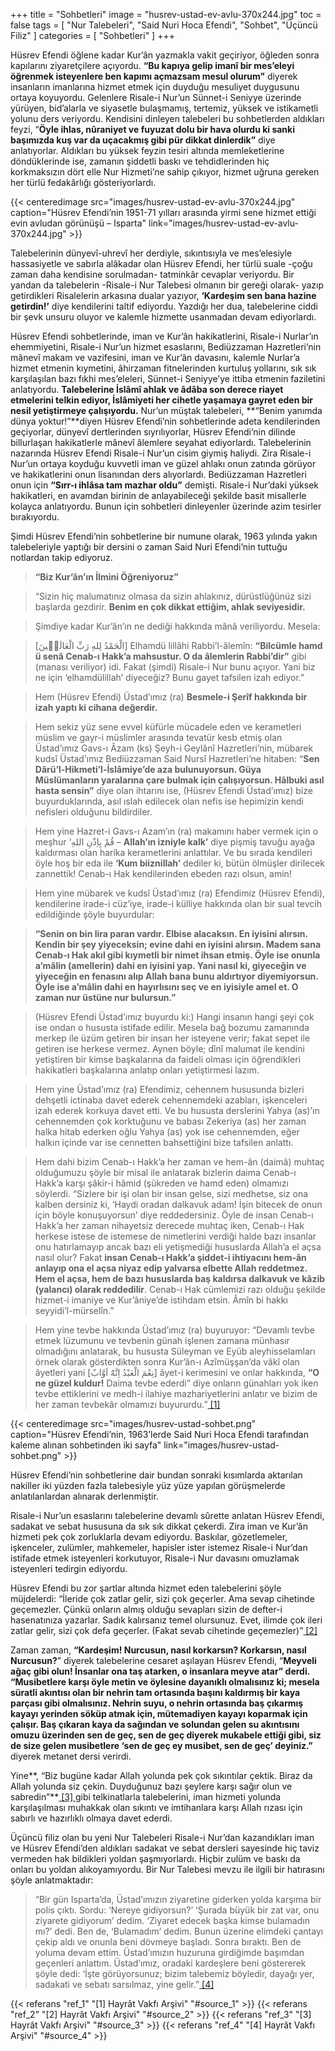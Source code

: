 +++
title = "Sohbetleri"
image = "husrev-ustad-ev-avlu-370x244.jpg"
toc = false
tags = [
    "Nur Talebeleri",
    "Said Nuri Hoca Efendi",
    "Sohbet",
    "Üçüncü Filiz"
]
categories = [
    "Sohbetleri"
]
+++


Hüsrev Efendi öğlene kadar Kur’ân yazmakla vakit geçiriyor, öğleden sonra kapılarını ziyaretçilere açıyordu. **“Bu kapıya gelip imanî bir mes’eleyi öğrenmek isteyenlere ben kapımı açmazsam mesul olurum”** diyerek insanların imanlarına hizmet etmek için duyduğu mesuliyet duygusunu ortaya koyuyordu. Gelenlere Risale-i Nur’un Sünnet-i Seniyye üzerinde yürüyen, bid’alarla ve siyasetle bulaşmamış, tertemiz, yüksek ve istikametli yolunu ders veriyordu. Kendisini dinleyen talebeleri bu sohbetlerden aldıkları feyzi, “**Öyle ihlas, nûraniyet ve fuyuzat dolu bir hava olurdu ki sanki başımızda kuş var da uçacakmış gibi pür dikkat dinlerdik”** diye anlatıyorlar. Aldıkları bu yüksek feyzin tesiri altında memleketlerine döndüklerinde ise, zamanın şiddetli baskı ve tehdidlerinden hiç korkmaksızın dört elle Nur Hizmeti’ne sahip çıkıyor, hizmet uğruna gereken her türlü fedakârlığı gösteriyorlardı.

{{< centeredimage src="images/husrev-ustad-ev-avlu-370x244.jpg" 
    caption="Hüsrev Efendi’nin 1951-71 yılları arasında yirmi sene hizmet ettiği evin avludan görünüşü – Isparta"
    link="images/husrev-ustad-ev-avlu-370x244.jpg" >}}

Talebelerinin dünyevî-uhrevî her derdiyle, sıkıntısıyla ve mes’elesiyle hassasiyetle ve sabırla alâkadar olan Hüsrev Efendi, her türlü suale -çoğu zaman daha kendisine sorulmadan- tatminkâr cevaplar veriyordu. Bir yandan da talebelerin -Risale-i Nur Talebesi olmanın bir gereği olarak- yazıp getirdikleri Risalelerin arkasına dualar yazıyor,  **‘Kardeşim sen bana hazine getirdin!’**  diye kendilerini taltif ediyordu. Yazdığı her dua, talebelerine ciddi bir şevk unsuru oluyor ve kalemle hizmette usanmadan devam ediyorlardı.

Hüsrev Efendi sohbetlerinde, iman ve Kur’ân hakikatlerini, Risale-i Nurlar’ın ehemmiyetini, Risale-i Nur’un hizmet esaslarını, Bediüzzaman Hazretleri’nin mânevî makam ve vazifesini, iman ve Kur’ân davasını, kalemle Nurlar’a hizmet etmenin kıymetini, âhirzaman fitnelerinden kurtuluş yollarını, sık sık karşılaşılan bazı fıkhi mes’eleleri, Sünnet-i Seniyye’ye ittiba etmenin faziletini anlatıyordu.  **Talebelerine İslâmî ahlak ve âdâba son derece riayet etmelerini telkin ediyor, İslâmiyeti her cihetle yaşamaya gayret eden bir nesil yetiştirmeye çalışıyordu.**  Nur’un müştak talebeleri, **“Benim yanımda dünya yoktur!”**diyen Hüsrev Efendi’nin sohbetlerinde adeta kendilerinden geçiyorlar, dünyevî dertlerinden sıyrılıyorlar, Hüsrev Efendi’nin dilinde billurlaşan hakikatlerle mânevî âlemlere seyahat ediyorlardı. Talebelerinin nazarında Hüsrev Efendi Risale-i Nur’un cisim giymiş haliydi. Zira Risale-i Nur’un ortaya koyduğu kuvvetli iman ve güzel ahlakı onun zatında görüyor ve hakikatlerini onun lisanından ders alıyorlardı. Bediüzzaman Hazretleri onun için **“Sırr-ı ihlâsa tam mazhar oldu”** demişti. Risale-i Nur’daki yüksek hakikatleri, en avamdan birinin de anlayabileceği şekilde basit misallerle kolayca anlatıyordu. Bunun için sohbetleri dinleyenler üzerinde azim tesirler bırakıyordu.

Şimdi Hüsrev Efendi’nin sohbetlerine bir numune olarak, 1963 yılında yakın talebeleriyle yaptığı bir dersini o zaman Said Nuri Efendi’nin tuttuğu notlardan takip ediyoruz.

>**“Biz Kur’ân’ın İlmini Öğreniyoruz”**

>“Sizin hiç malumatınız olmasa da sizin ahlakınız, dürüstlüğünüz sizi başlarda gezdirir. **Benim en çok dikkat ettiğim, ahlak seviyesidir.**

>Şimdiye kadar Kur’ân’ın ne dediği hakkında mânâ veriliyordu. Mesela:

>[الْحَمْدُ لِلهِ رَبِّ الْعَالَم۪ينَ] Elhamdü lillâhi Rabbi’l-âlemîn: **“Bilcümle hamd ü senâ Cenab-ı Hakk’a mahsustur. O da âlemlerin Rabbi’dir”**  gibi (manası veriliyor) idi. Fakat (şimdi) Risale-i Nur bunu açıyor. Yani biz ne için ‘elhamdülillah’ diyeceğiz? Bunu gayet tafsilen izah ediyor.”

>Hem (Hüsrev Efendi) Üstad’ımız (ra)  **Besmele-i Şerîf hakkında bir izah yaptı ki cihana değerdir.**

>Hem sekiz yüz sene evvel küfürle mücadele eden ve kerametleri müslim ve gayr-i müslimler arasında tevatür kesb etmiş olan Üstad’ımız Gavs-ı Âzam (ks) Şeyh-i Geylânî Hazretleri’nin, mübarek kudsî Üstad’ımız Bediüzzaman Said Nursî Hazretleri’ne hitaben: “**Sen Dârü’l-Hikmeti’l-İslâmiye’de aza bulunuyorsun. Güya Müslümanların yaralarına çare bulmak için çalışıyorsun. Hâlbuki asıl hasta sensin”**  diye olan ihtarını ise, (Hüsrev Efendi Üstad’ımız) bize buyurduklarında, asıl ıslah edilecek olan nefis ise hepimizin kendi nefisleri olduğunu bildirdiler.

>Hem yine Hazret-i Gavs-ı Azam’ın (ra) makamını haber vermek için o meşhur ‘قُمْ بِاِذْنِ اللهِ  –  **Allah’ın izniyle kalk’**  diye pişmiş tavuğu ayağa kaldırması olan harika kerametlerini anlattılar. Ve bu sırada kendileri öyle hoş bir eda ile  **‘Kum biiznillah’**  dediler ki, bütün ölmüşler dirilecek zannettik! Cenab-ı Hak kendilerinden ebeden razı olsun, amin!

>Hem yine mübarek ve kudsî Üstad’ımız (ra) Efendimiz (Hüsrev Efendi), kendilerine irade-i cüz’iye, irade-i külliye hakkında olan bir sual tevcih edildiğinde şöyle buyurdular:

>**“Senin on bin lira paran vardır. Elbise alacaksın. En iyisini alırsın. Kendin bir şey yiyeceksin; evine dahi en iyisini alırsın. Madem sana Cenab-ı Hak akıl gibi kıymetli bir nimet ihsan etmiş. Öyle ise onunla a’mâlin (amellerin) dahi en iyisini yap. Yani nasıl ki, giyeceğin ve yiyeceğin en fenasını alıp Allah bana bunu aldırtıyor diyemiyorsun. Öyle ise a’mâlin dahi en hayırlısını seç ve en iyisiyle amel et. O zaman nur üstüne nur bulursun.”**

>(Hüsrev Efendi Üstad’ımız buyurdu ki:) Hangi insanın hangi şeyi çok ise ondan o hususta istifade edilir. Mesela bağ bozumu zamanında merkep ile üzüm getiren bir insan her isteyene verir; fakat sepet ile getiren ise herkese vermez. Aynen böyle; dînî malumat ile kendini yetiştiren bir kimse başkalarına da faideli olması için öğrendikleri hakikatleri başkalarına anlatıp onları yetiştirmesi lazım.

>Hem yine Üstad’ımız (ra) Efendimiz, cehennem hususunda bizleri dehşetli ictinaba davet ederek cehennemdeki azabları, işkenceleri izah ederek korkuya davet etti. Ve bu hususta derslerini Yahya (as)’ın cehennemden çok korktuğunu ve babası Zekeriya (as) her zaman halka hitab ederken oğlu Yahya (as) yok ise cehennemden, eğer halkın içinde var ise cennetten bahsettiğini bize tafsilen anlattı.

>Hem dahi bizim Cenab-ı Hakk’a her zaman ve hem-ân (daimâ) muhtaç olduğumuzu şöyle bir misal ile anlatarak bizlerin daima Cenab-ı Hakk’a karşı şâkir-i hâmid (şükreden ve hamd eden) olmamızı söylerdi. “Sizlere bir işi olan bir insan gelse, sizi medhetse, siz ona kalben dersiniz ki, ‘Haydi oradan dalkavuk adam! İşin bitecek de onun için böyle konuşuyorsun’ diye reddedersiniz. Öyle de insan Cenab-ı Hakk’a her zaman nihayetsiz derecede muhtaç iken, Cenab-ı Hak herkese istese de istemese de nimetlerini verdiği halde bazı insanlar onu hatırlamayıp ancak bazı eli yetişmediği hususlarda Allah’a el açsa nasıl olur? Fakat **insan Cenab-ı Hakk’a şiddet-i ihtiyacını hem-ân anlayıp ona el açsa niyaz edip yalvarsa elbette Allah reddetmez. Hem el açsa, hem de bazı hususlarda baş kaldırsa dalkavuk ve kâzib (yalancı) olarak reddedilir**. Cenab-ı Hak cümlemizi razı olduğu şekilde hizmet-i imaniye ve Kur’âniye’de istihdam etsin. Âmîn bi hakkı seyyidi’l-mürselîn.”

>Hem yine tevbe hakkında Üstad’ımız (ra) buyuruyor: “Devamlı tevbe etmek lüzumunu ve tevbenin günah işlenen zamana münhasır olmadığını anlatarak, bu hususta Süleyman ve Eyüb aleyhisselamları örnek olarak gösterdikten sonra Kur’ân-ı Azîmüşşan’da vâkî olan âyetleri yani  [نِعْمَ الْعَبْدُ اِنَّهُٓ اَوَّابٌ] âyet-i kerimesini ve onlar hakkında,  **“O ne güzel kuldur!**  Daima tevbe ederdi” diye onların günahları yok iken tevbe ettiklerini ve medh-i ilahiye mazhariyetlerini anlatır ve bizim de her zaman tevbekâr olmamızı buyururdu.”<a name="source_1" href="#ref_1"> [1] </a>

{{< centeredimage src="images/husrev-ustad-sohbet.png" 
    caption="Hüsrev Efendi’nin, 1963’lerde Said Nuri Hoca Efendi tarafından kaleme alınan sohbetinden iki sayfa"
    link="images/husrev-ustad-sohbet.png" >}}

Hüsrev Efendi’nin sohbetlerine dair bundan sonraki kısımlarda aktarılan nakiller iki yüzden fazla talebesiyle yüz yüze yapılan görüşmelerde anlatılanlardan alınarak derlenmiştir.

Risale-i Nur’un esaslarını talebelerine devamlı sûrette anlatan Hüsrev Efendi, sadakat ve sebat hususuna da sık sık dikkat çekerdi. Zira iman ve Kur’ân hizmeti pek çok zorluklarla devam ediyordu. Baskılar, gözetlemeler, işkenceler, zulümler, mahkemeler, hapisler ister istemez Risale-i Nur’dan istifade etmek isteyenleri korkutuyor, Risale-i Nur davasını omuzlamak isteyenleri tedirgin ediyordu.

Hüsrev Efendi bu zor şartlar altında hizmet eden talebelerini şöyle müjdelerdi: “İleride çok zatlar gelir, sizi çok geçerler. Ama sevap cihetinde geçemezler. Çünkü onların almış olduğu sevapları sizin de defter-i hasenatınıza yazarlar. Sadık kalırsanız temel olursunuz. Evet, ilimde çok ileri zatlar gelir, sizi çok defa geçerler. (Fakat sevab cihetinde geçemezler)”<a name="source_2" href="#ref_2"> [2] </a>

Zaman zaman, **“Kardeşim! Nurcusun, nasıl korkarsın? Korkarsın, nasıl Nurcusun?**” diyerek talebelerine cesaret aşılayan Hüsrev Efendi, “**Meyveli ağaç gibi olun! İnsanlar ona taş atarken, o insanlara meyve atar” derdi. “Musibetlere karşı öyle metin ve öylesine dayanıklı olmalısınız ki; mesela süratli akıntısı olan bir nehrin tam ortasında başını kaldırmış bir kaya parçası gibi olmalısınız. Nehrin suyu, o nehrin ortasında baş çıkarmış kayayı yerinden söküp atmak için, mütemadiyen kayayı koparmak için çalışır. Baş çıkaran kaya da sağından ve solundan gelen su akıntısını omuzu üzerinden sen de geç, sen de geç diyerek mukabele ettiği gibi, siz de size gelen musibetlere ‘sen de geç ey musibet, sen de geç’ deyiniz.”**  diyerek metanet dersi verirdi.

Yine**, “Biz bugüne kadar Allah yolunda pek çok sıkıntılar çektik. Biraz da Allah yolunda siz çekin. Duyduğunuz bazı şeylere karşı sağır olun ve sabredin”**<a name="source_3" href="#ref_3"> [3] </a>gibi telkinatlarla talebelerini, iman hizmeti yolunda karşılaşılması muhakkak olan sıkıntı ve imtihanlara karşı Allah rızası için sabırlı ve hazırlıklı olmaya davet ederdi.

Üçüncü filiz olan bu yeni Nur Talebeleri Risale-i Nur’dan kazandıkları iman ve Hüsrev Efendi’den aldıkları sadakat ve sebat dersleri sayesinde hiç taviz vermeden hak bildikleri yoldan şaşmıyorlardı. Hiçbir zulüm ve baskı da onları bu yoldan alıkoyamıyordu. Bir Nur Talebesi mevzu ile ilgili bir hatırasını şöyle anlatmaktadır:

>“Bir gün Isparta’da, Üstad’ımızın ziyaretine giderken yolda karşıma bir polis çıktı. Sordu: ‘Nereye gidiyorsun?’ ‘Şurada büyük bir zat var, onu ziyarete gidiyorum’ dedim. ‘Ziyaret edecek başka kimse bulamadın mı?’ dedi. Ben de, ‘Bulamadım’ dedim. Bunun üzerine elimdeki çantayı çekip aldı ve onunla beni dövmeye başladı. Sonra bıraktı. Ben de yoluma devam ettim. Üstad’ımızın huzuruna girdiğimde başımdan geçenleri anlattım. Üstad’ımız, oradaki kardeşlere beni göstererek şöyle dedi: ‘İşte görüyorsunuz; bizim talebemiz böyledir, dayağı yer, sadakati ve sebatı sarsılmaz, yine gelir.”<a name="source_4" href="#ref_4"> [4] </a>

{{< referans "ref_1" "[1] Hayrât Vakfı Arşivi" "#source_1" >}}
{{< referans "ref_2" "[2] Hayrât Vakfı Arşivi" "#source_2" >}}
{{< referans "ref_3" "[3] Hayrât Vakfı Arşivi" "#source_3" >}}
{{< referans "ref_4" "[4] Hayrât Vakfı Arşivi" "#source_4" >}}
